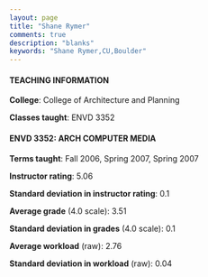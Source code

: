 ```yaml
---
layout: page
title: "Shane Rymer" 
comments: true
description: "blanks"
keywords: "Shane Rymer,CU,Boulder"
---
```

<head>
<script src="https://ajax.googleapis.com/ajax/libs/jquery/2.1.3/jquery.min.js"></script>
<script src="https://dl.dropboxusercontent.com/s/pc42nxpaw1ea4o9/highcharts.js?dl=0"></script>
<!-- <script src="../assets/js/highcharts.js"></script> -->
<style type="text/css">@font-face {
	font-family: "Bebas Neue";
	src: url(https://www.filehosting.org/file/details/544349/BebasNeue Regular.otf) format("opentype");
	}
	h1.Bebas { 
		font-family: "Bebas Neue", Verdana, Tahoma;
	}
</style>
</head>
	   
#### TEACHING INFORMATION

**College**: College of Architecture and Planning

**Classes taught**: ENVD 3352

#### ENVD 3352: ARCH COMPUTER MEDIA

**Terms taught**: Fall 2006, Spring 2007, Spring 2007

**Instructor rating**: 5.06

**Standard deviation in instructor rating**: 0.1

**Average grade** (4.0 scale): 3.51

**Standard deviation in grades** (4.0 scale): 0.1

**Average workload** (raw): 2.76

**Standard deviation in workload** (raw): 0.04

